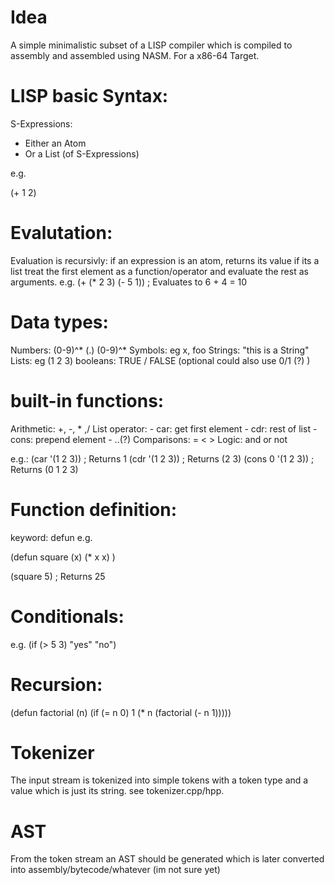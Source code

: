 # Idea

A simple minimalistic subset of a LISP compiler which is compiled to assembly and assembled using NASM.
For a x86-64 Target.

# LISP basic Syntax:

S-Expressions:
- Either an Atom 
- Or a List (of S-Expressions)

e.g.

(+ 1 2)

# Evalutation:

Evaluation is recursivly:
if an expression is an atom, returns its value
if its a list treat the first element as a function/operator and evaluate the rest as arguments.
e.g.
(+ (* 2 3) (- 5 1))  ; Evaluates to 6 + 4 = 10

# Data types:
Numbers: (0-9)^* (.) (0-9)^*
Symbols: eg x, foo
Strings: "this is a String"
Lists: eg (1 2 3)
booleans: TRUE / FALSE (optional could also use 0/1 (?) ) 

# built-in functions:
Arithmetic: +, -, * ,/
List operator:
    - car: get first element
    - cdr: rest of list
    - cons: prepend element
    - ..(?)
Comparisons:
    = 
    <
    >
Logic:
    and
    or 
    not

e.g.:
(car '(1 2 3))  ; Returns 1
(cdr '(1 2 3))  ; Returns (2 3)
(cons 0 '(1 2 3)) ; Returns (0 1 2 3)

# Function definition:
keyword: defun
e.g.

(defun square (x) 
    (* x x)
)

(square 5) ; Returns 25

# Conditionals:
e.g. 
(if (> 5 3) "yes" "no")

# Recursion:
(defun factorial (n)
  (if (= n 0) 1
      (* n (factorial (- n 1)))))


# Tokenizer
The input stream is tokenized into simple tokens with a token type and a value which is just 
its string. see tokenizer.cpp/hpp.

# AST
From the token stream an AST should be generated which is later converted into assembly/bytecode/whatever (im not sure yet)

